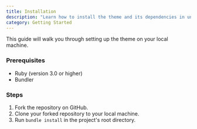 ```yaml
---
title: Installation
description: "Learn how to install the theme and its dependencies in under 5 minutes."
category: Getting Started
---
```

This guide will walk you through setting up the theme on your local machine.

### Prerequisites
- Ruby (version 3.0 or higher)
- Bundler

### Steps
1. Fork the repository on GitHub.
2. Clone your forked repository to your local machine.
3. Run `bundle install` in the project's root directory.